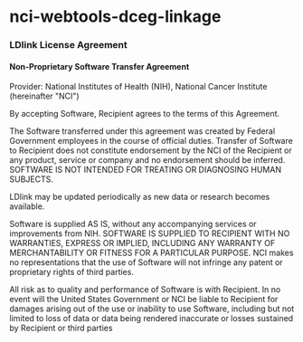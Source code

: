 # nci-webtools-dceg-linkage
### LDlink License Agreement

#### Non-Proprietary Software Transfer Agreement

Provider: National Institutes of Health (NIH), National Cancer Institute (hereinafter "NCI")

By accepting Software, Recipient agrees to the terms of this Agreement.

The Software transferred under this agreement was created by Federal Government employees in the course of official duties. Transfer of Software to Recipient does not constitute endorsement by the NCI of the Recipient or any product, service or company and no endorsement should be inferred. SOFTWARE IS NOT INTENDED FOR TREATING OR DIAGNOSING HUMAN SUBJECTS.

LDlink may be updated periodically as new data or research becomes available.

Software is supplied AS IS, without any accompanying services or improvements from NIH. SOFTWARE IS SUPPLIED TO RECIPIENT WITH NO WARRANTIES, EXPRESS OR IMPLIED, INCLUDING ANY WARRANTY OF MERCHANTABILITY OR FITNESS FOR A PARTICULAR PURPOSE. NCI makes no representations that the use of Software will not infringe any patent or proprietary rights of third parties.

All risk as to quality and performance of Software is with Recipient. In no event will the United States Government or NCI be liable to Recipient for damages arising out of the use or inability to use Software, including but not limited to loss of data or data being rendered inaccurate or losses sustained by Recipient or third parties
